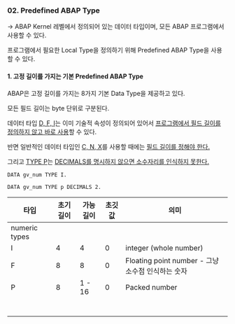 ### 02. Predefined ABAP Type

-> ABAP Kernel 레벨에서 정의되어 있는 데이터 타입이며, 모든 ABAP 프로그램에서 사용할 수 있다.

프로그램에서 필요한 Local Type을 정의하기 위해 Predefined ABAP Type을 사용할 수 있다.



#### 1. 고정 길이를 가지는 기본 Predefined ABAP Type

ABAP은 고정 길이를 가지는 8가지 기본 Data Type을 제공하고 있다.

모든 필드 길이는 byte 단위로 구분된다.

데이터 타입 <u>D, F, I</u>는 이미 기술적 속성이 정의되어 있어서 <u>프로그램에서 필드 길이를 정의하지 않고 바로 사용</u>할 수 있다.

반면 일반적인 데이터 타입인 <u>C, N, X</u>를 사용할 때에는 <u>필드 길이를 정해야 한다.</u>

그리고 <u>TYPE P</u>는 <u>DECIMALS를 명시하지 않으면 소수자리를 인식하지 못한다.</u>

```abap
DATA gv_num TYPE I.
```

```abap
DATA gv_num TYPE p DECIMALS 2.
```

| 타입          | 초기길이 | 가능길이 | 초깃값 | 의미                                              |
| ------------- | -------- | -------- | ------ | ------------------------------------------------- |
| numeric types |          |          |        |                                                   |
| I             | 4        | 4        | 0      | integer (whole number)                            |
| F             | 8        | 8        | 0      | Floating point number - 그냥 소수점 인식하는 숫자 |
| P             | 8        | 1 - 16   | 0      | Packed number                                     |
|               |          |          |        |                                                   |
|               |          |          |        |                                                   |
|               |          |          |        |                                                   |
|               |          |          |        |                                                   |
|               |          |          |        |                                                   |
|               |          |          |        |                                                   |
|               |          |          |        |                                                   |

